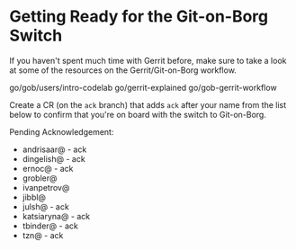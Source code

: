 # Getting Ready for the Git-on-Borg Switch

If you haven't spent much time with Gerrit before, make sure to take a look at
some of the resources on the Gerrit/Git-on-Borg workflow.

go/gob/users/intro-codelab go/gerrit-explained go/gob-gerrit-workflow

Create a CR (on the `ack` branch) that adds `ack` after your name from the list
below to confirm that you're on board with the switch to Git-on-Borg.

Pending Acknowledgement:

- andrisaar@ - ack
- dingelish@ - ack
- ernoc@ - ack
- grobler@
- ivanpetrov@
- jibbl@
- julsh@ - ack
- katsiaryna@ - ack
- tbinder@ - ack
- tzn@ - ack
